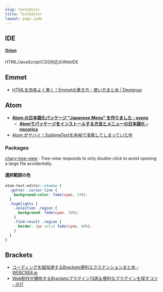 ```yaml
---
slug: texteditor
title: TextEditor
layout: page.jade
---
```


## IDE

#### [Orion](http://eclipse.org/orion/)
HTML/JavaScript/CSS対応のWebIDE


## Emmet
- [HTMLを効率よく書く！Emmetの書き方・使い方まとめ | Designup](http://designup.jp/html-emmet-307/)


## Atom
- __[Atom の日本語化パッケージ "Japanese Menu" を作りました - syonx](http://syonx.hatenablog.com/entry/2015/04/06/233111)__
    - __[Atomでパッケージをインストールする方法とメニューの日本語化 – nocorica](http://blog.nocorica.jp/2015/03/atom-package-install/)__
- [Atom がヤバイ！SublimeTextを余裕で凌駕してしまっていた件](http://www.geeks-dev.com/atom-%E3%81%8C%E3%83%A4%E3%83%90%E3%82%A4%EF%BC%81sublimetext%E3%82%92%E4%BD%99%E8%A3%95%E3%81%A7%E5%87%8C%E9%A7%95%E3%81%97%E3%81%A6%E3%81%97%E3%81%BE%E3%81%A3%E3%81%A6%E3%81%84%E3%81%9F%E4%BB%B6/)

### Packages
[chary-tree-view](https://atom.io/packages/chary-tree-view)
: Tree-view responds to only double-click to avoid opening a large file accidentally.

#### 選択範囲の色
```scss
atom-text-editor::shadow {
  .gutter .cursor-line {
    background-color: fade(cyan, 14%);
  }
  .highlights {
    .selection .region {
      background: fade(cyan, 30%);
    }
    .find-result .region {
      border: 1px solid fade(cyan, 80%);
    }
  }
}
```

## Brackets
- [コーディングを超加速するBrackets便利エクステンションまとめ - WEBCRE8.jp](http://webcre8.jp/collect/brackets-extension-coding.html)
- [Web制作が爆捗するBracketsプラグイン13選＆便利なプラグインを探すコツ - ＠IT](http://www.atmarkit.co.jp/ait/articles/1503/20/news130.html)
